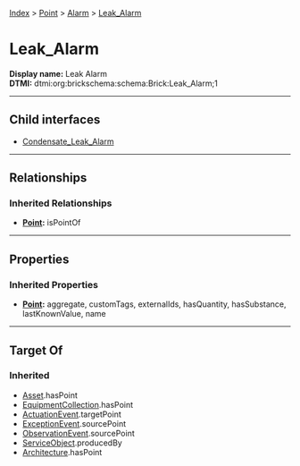 [Index](../../../Index.md) > [Point](../../Point.md) > [Alarm](../Alarm.md) > [Leak_Alarm](#)
# Leak_Alarm

**Display name:** Leak Alarm<br />
**DTMI:** dtmi:org:brickschema:schema:Brick:Leak_Alarm;1

---

## Child interfaces
* [Condensate_Leak_Alarm](Condensate_Leak_Alarm.md)

---

## Relationships
### Inherited Relationships
* **[Point](../../Point.md):** isPointOf

---

## Properties
### Inherited Properties
* **[Point](../../Point.md):** aggregate, customTags, externalIds, hasQuantity, hasSubstance, lastKnownValue, name

---

## Target Of
### Inherited
* [Asset](../../../Asset/Asset.md).hasPoint
* [EquipmentCollection](../../../Collection/AssetCollection/EquipmentCollection/EquipmentCollection.md).hasPoint
* [ActuationEvent](../../../Event/PointEvent/ActuationEvent.md).targetPoint
* [ExceptionEvent](../../../Event/PointEvent/ExceptionEvent.md).sourcePoint
* [ObservationEvent](../../../Event/PointEvent/ObservationEvent.md).sourcePoint
* [ServiceObject](../../../Information/ServiceObject/ServiceObject.md).producedBy
* [Architecture](../../../Space/Architecture/Architecture.md).hasPoint
